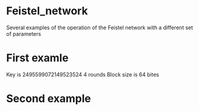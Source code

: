 # Feistel_network
Several examples of the operation of the Feistel network with a different set of parameters
# First examle 
Key is 2495599072149523524
4 rounds
Block size is 64 bites
# Second example
